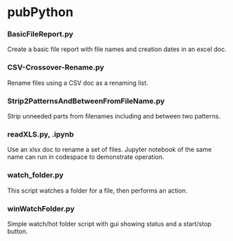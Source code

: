 # pubPython

### BasicFileReport.py
Create a basic file report with file names and creation dates in an excel doc.

### CSV-Crossover-Rename.py
Rename files using a CSV doc as a renaming list.

### Strip2PatternsAndBetweenFromFileName.py
Strip unneeded parts from filenames including and between two patterns.

### readXLS.py, .ipynb
Use an xlsx doc to rename a set of files. Jupyter notebook of the same name can run in codespace to demonstrate operation.

### watch_folder.py
This script watches a folder for a file, then performs an action.

### winWatchFolder.py
Simple watch/hot folder script with gui showing status and a start/stop button.

